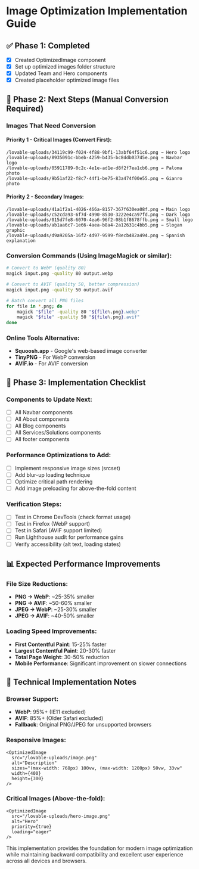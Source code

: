 
# Image Optimization Implementation Guide

## ✅ Phase 1: Completed
- [x] Created OptimizedImage component
- [x] Set up optimized images folder structure
- [x] Updated Team and Hero components
- [x] Created placeholder optimized image files

## 🔄 Phase 2: Next Steps (Manual Conversion Required)

### Images That Need Conversion

#### Priority 1 - Critical Images (Convert First):
```
/lovable-uploads/34119c99-f024-4f88-9bf1-13abf64f51c6.png → Hero logo
/lovable-uploads/8935091c-bbeb-4259-b435-bc8ddb03745e.png → Navbar logo
/lovable-uploads/05911789-0c2c-4e1e-ad1e-d8f2f7ea1cb6.png → Paloma photo
/lovable-uploads/9b51af22-f8c7-44f1-be75-83a474f00e55.png → Gianro photo
```

#### Priority 2 - Secondary Images:
```
/lovable-uploads/41a1f2a1-4026-466a-8157-367f630ea08f.png → Main logo
/lovable-uploads/c52cda93-6f7d-4990-8530-3222e4ca97fd.png → Dark logo
/lovable-uploads/015d7fe8-6070-4ea6-96f2-08b1f8678ffb.png → Small logo
/lovable-uploads/ab1aa6c7-1e66-4aea-b8a4-2a12631c4bb5.png → Slogan graphic
/lovable-uploads/d9a9205a-16f2-4d97-9599-f8ecb482a494.png → Spanish explanation
```

### Conversion Commands (Using ImageMagick or similar):

```bash
# Convert to WebP (quality 80)
magick input.png -quality 80 output.webp

# Convert to AVIF (quality 50, better compression)
magick input.png -quality 50 output.avif

# Batch convert all PNG files
for file in *.png; do
    magick "$file" -quality 80 "${file%.png}.webp"
    magick "$file" -quality 50 "${file%.png}.avif"
done
```

### Online Tools Alternative:
- **Squoosh.app** - Google's web-based image converter
- **TinyPNG** - For WebP conversion
- **AVIF.io** - For AVIF conversion

## 🚀 Phase 3: Implementation Checklist

### Components to Update Next:
- [ ] All Navbar components
- [ ] All About components  
- [ ] All Blog components
- [ ] All Services/Solutions components
- [ ] All footer components

### Performance Optimizations to Add:
- [ ] Implement responsive image sizes (srcset)
- [ ] Add blur-up loading technique
- [ ] Optimize critical path rendering
- [ ] Add image preloading for above-the-fold content

### Verification Steps:
- [ ] Test in Chrome DevTools (check format usage)
- [ ] Test in Firefox (WebP support)
- [ ] Test in Safari (AVIF support limited)
- [ ] Run Lighthouse audit for performance gains
- [ ] Verify accessibility (alt text, loading states)

## 📊 Expected Performance Improvements

### File Size Reductions:
- **PNG → WebP**: ~25-35% smaller
- **PNG → AVIF**: ~50-60% smaller
- **JPEG → WebP**: ~25-30% smaller
- **JPEG → AVIF**: ~40-50% smaller

### Loading Speed Improvements:
- **First Contentful Paint**: 15-25% faster
- **Largest Contentful Paint**: 20-30% faster
- **Total Page Weight**: 30-50% reduction
- **Mobile Performance**: Significant improvement on slower connections

## 🔧 Technical Implementation Notes

### Browser Support:
- **WebP**: 95%+ (IE11 excluded)
- **AVIF**: 85%+ (Older Safari excluded)
- **Fallback**: Original PNG/JPEG for unsupported browsers

### Responsive Images:
```tsx
<OptimizedImage
  src="/lovable-uploads/image.png"
  alt="Description"
  sizes="(max-width: 768px) 100vw, (max-width: 1200px) 50vw, 33vw"
  width={400}
  height={300}
/>
```

### Critical Images (Above-the-fold):
```tsx
<OptimizedImage
  src="/lovable-uploads/hero-image.png"
  alt="Hero"
  priority={true}
  loading="eager"
/>
```

This implementation provides the foundation for modern image optimization while maintaining backward compatibility and excellent user experience across all devices and browsers.
